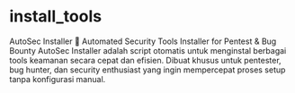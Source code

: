 # install_tools
AutoSec Installer 🚀 Automated Security Tools Installer for Pentest &amp; Bug Bounty  AutoSec Installer adalah script otomatis untuk menginstal berbagai tools keamanan secara cepat dan efisien. Dibuat khusus untuk pentester, bug hunter, dan security enthusiast yang ingin mempercepat proses setup tanpa konfigurasi manual.
